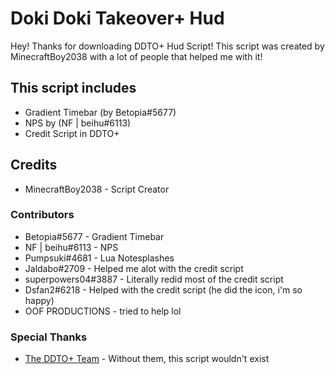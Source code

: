 # Doki Doki Takeover+ Hud
Hey! Thanks for downloading DDTO+ Hud Script! This script was created by MinecraftBoy2038 with a lot of people that helped me with it! 

## This script includes
* Gradient Timebar (by Betopia#5677)
* NPS by (NF | beihu#6113)
* Credit Script in DDTO+

## Credits
* MinecraftBoy2038 - Script Creator

### Contributors

* Betopia#5677 - Gradient Timebar
* NF | beihu#6113 - NPS
* Pumpsuki#4681 - Lua Notesplashes
* Jaldabo#2709 - Helped me alot with the credit script
* superpowers04#3887 - Literally redid most of the credit script
* Dsfan2#6218 - Helped with the credit script (he did the icon, i'm so happy)
* OOF PRODUCTIONS - tried to help lol

### Special Thanks
* [The DDTO+ Team](https://gamebanana.com/mods/47364) - Without them, this script wouldn't exist
